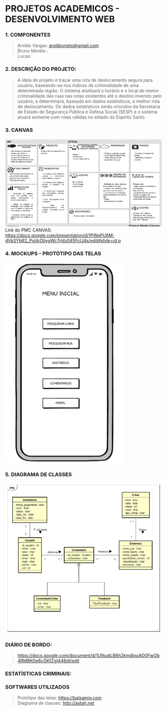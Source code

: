 # PROJETOS ACADEMICOS - DESENVOLVIMENTO WEB

### 1. COMPONENTES
> Aroldo Vargas: aroldovneto@gmail.com<br>
> Bruno Moreto :<br>
> Lucas:<br>

### 2. DESCRIÇÃO DO PROJETO:

>A ideia do projeto é traçar uma rota de deslocamento segura para usuário, baseando-se nos índices de criminalidade de uma determinada região. O sistema analisará o horário e o local de menor criminalidade das ruas nas rotas existentes até o destino inserido pelo usuário, e determinará, baseado em dados estatísticos, a melhor rota de deslocamento. Os dados estatísticos serão oriundos da Secretaria de Estado de Segurança Pública e Defesa Social (SESP) e o sistema atuará somente com rotas válidas no estado do Espírito Santo.

### 3. CANVAS
![Alt text](https://github.com/aroldovargas/ProjetosAcademicos/blob/master/TELAS/PMC.png?raw=true "Title")<br>
Link do PMC CANVAS: https://docs.google.com/presentation/d/1PWpPU6M-dVkSYbR2_PsI4rDIjygWc7rldz045FclJ4s/edit#slide=id.p

### 4. MOCKUPS - PROTÓTIPO DAS TELAS
![Alt text](https://github.com/aroldovargas/CaminhoSeguro/blob/master/TELAS/menu_inicial.JPG?raw=true "Title")


### 5. DIAGRAMA DE CLASSES
![Alt text](https://github.com/aroldovargas/CaminhoSeguro/blob/master/Diagrama_v1.1.png)

### DIÁRIO DE BORDO:

>https://docs.google.com/document/d/1U9oatLB6h2kmdlpuAD0FwOb4RMBK0e6cGKfZgt446dI/edit

### ESTATÍSTICAS CRIMINAIS:


### SOFTWARES UTILIZADOS
>Protótipo das telas: https://balsamiq.com<br>
>Diagrama de classes: http://astah.net<br>
